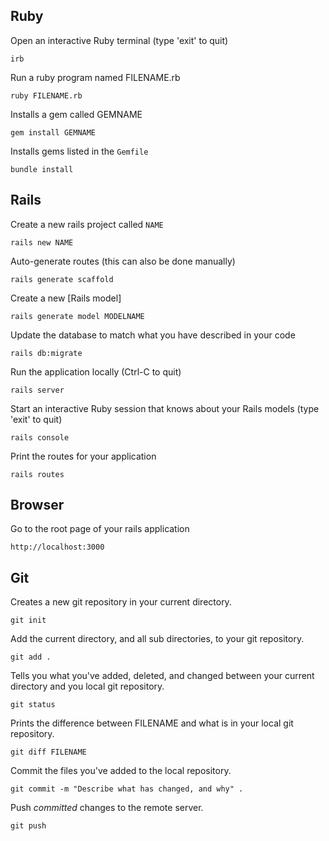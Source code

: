 ## Ruby

Open an interactive Ruby terminal (type 'exit' to quit)

    irb

Run a ruby program named FILENAME.rb

    ruby FILENAME.rb

Installs a gem called GEMNAME

    gem install GEMNAME

Installs gems listed in the `Gemfile`

    bundle install

## Rails

Create a new rails project called `NAME`

    rails new NAME

Auto-generate routes (this can also be done manually)

    rails generate scaffold

Create a new [Rails model]

    rails generate model MODELNAME

Update the database to match what you have described in your code

    rails db:migrate

Run the application locally (Ctrl-C to quit)

    rails server

Start an interactive Ruby session that knows about your Rails models (type 'exit' to quit)

    rails console

Print the routes for your application

    rails routes

## Browser

Go to the root page of your rails application

    http://localhost:3000

## Git

Creates a new git repository in your current directory.

    git init

Add the current directory, and all sub directories, to your git repository.

    git add .

Tells you what you've added, deleted, and changed between your current directory and you local git repository.

    git status

Prints the difference between FILENAME and what is in your local git repository.

    git diff FILENAME

Commit the files you've added to the local repository.

    git commit -m "Describe what has changed, and why" .

Push _committed_ changes to the remote server.

    git push

